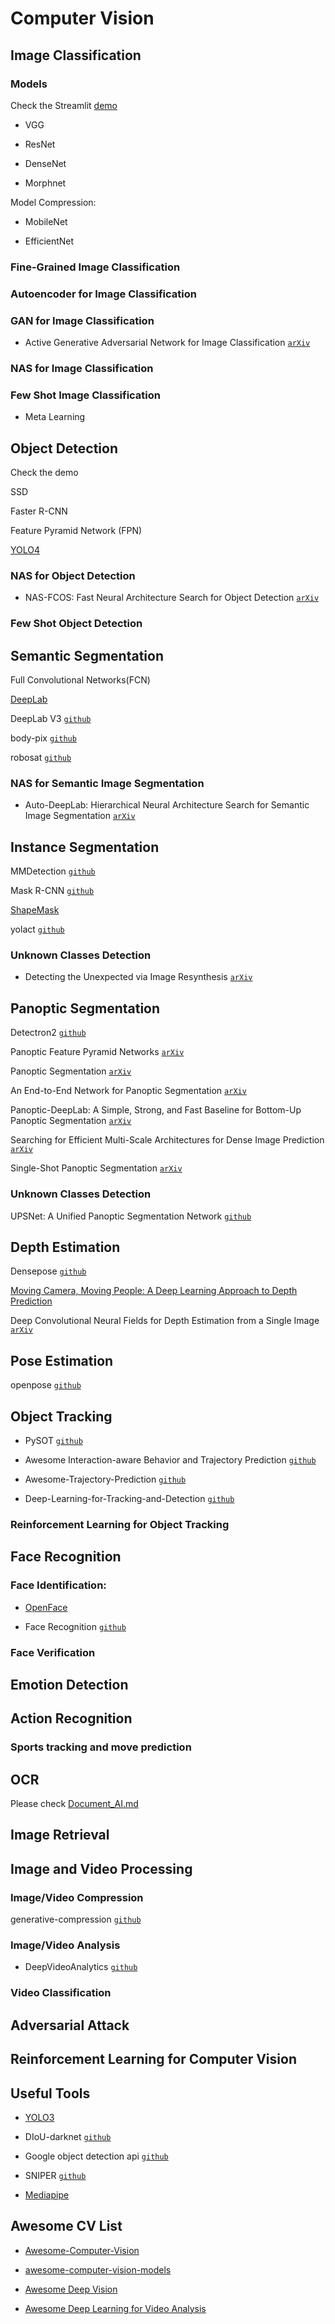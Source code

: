 # Computer Vision


## Image Classification

### Models

Check the Streamlit [demo]()

* VGG

* ResNet

* DenseNet

* Morphnet

Model Compression:

* MobileNet

* EfficientNet

### Fine-Grained Image Classification

### Autoencoder for Image Classification

### GAN for Image Classification

* Active Generative Adversarial Network for Image Classification [`arXiv`](https://arxiv.org/abs/1906.07133)

### NAS for Image Classification

### Few Shot Image Classification

* Meta Learning


## Object Detection

Check the demo

SSD

Faster R-CNN

Feature Pyramid Network (FPN)

[YOLO4]()



### NAS for Object Detection

* NAS-FCOS: Fast Neural Architecture Search for Object Detection [`arXiv`](https://arxiv.org/abs/1906.04423)

### Few Shot Object Detection


## Semantic Segmentation

Full Convolutional Networks(FCN)

[DeepLab](http://liangchiehchen.com/projects/DeepLab.html)

DeepLab V3 [`github`](https://github.com/tensorflow/models/tree/master/research/deeplab)

body-pix [`github`](https://github.com/tensorflow/tfjs-models/tree/master/body-pix)

robosat [`github`](https://github.com/mapbox/robosat)

### NAS for Semantic Image Segmentation

* Auto-DeepLab: Hierarchical Neural Architecture Search for Semantic Image Segmentation [`arXiv`](https://arxiv.org/abs/1901.02985)

## Instance Segmentation

MMDetection [`github`](https://github.com/open-mmlab/mmdetection)

Mask R-CNN [`github`](https://github.com/matterport/Mask_RCNN)

[ShapeMask](https://cloud.google.com/blog/products/ai-machine-learning/high-performance-large-scale-instance-segmentation-with-cloud-tpus) 

yolact [`github`](https://github.com/dbolya/yolact)

### Unknown Classes Detection

* Detecting the Unexpected via Image Resynthesis [`arXiv`](https://arxiv.org/abs/1904.07595)

## Panoptic Segmentation

Detectron2 [`github`](https://github.com/facebookresearch/detectron2)

Panoptic Feature Pyramid Networks [`arXiv`](https://arxiv.org/abs/1901.02446)

Panoptic Segmentation [`arXiv`](https://arxiv.org/abs/1801.00868)

An End-to-End Network for Panoptic Segmentation [`arXiv`](https://arxiv.org/abs/1903.05027)

Panoptic-DeepLab: A Simple, Strong, and Fast Baseline for Bottom-Up Panoptic Segmentation [`arXiv`](https://arxiv.org/abs/1911.10194)

Searching for Efficient Multi-Scale Architectures for Dense Image Prediction [`arXiv`](https://arxiv.org/abs/1809.04184)

Single-Shot Panoptic Segmentation [`arXiv`](https://arxiv.org/abs/1911.00764)

### Unknown Classes Detection

UPSNet: A Unified Panoptic Segmentation Network [`github`](https://arxiv.org/abs/1901.03784)


## Depth Estimation

Densepose [`github`](https://github.com/facebookresearch/DensePose)

[Moving Camera, Moving People: A Deep Learning Approach to Depth Prediction](https://ai.googleblog.com/2019/05/moving-camera-moving-people-deep.html)

Deep Convolutional Neural Fields for Depth Estimation from a Single Image [`arXiv`](https://arxiv.org/abs/1411.6387)

## Pose Estimation

openpose [`github`](https://github.com/CMU-Perceptual-Computing-Lab/openpose)

## Object Tracking

* PySOT [`github`](https://github.com/STVIR/pysot)

* Awesome Interaction-aware Behavior and Trajectory Prediction [`github`](https://github.com/jiachenli94/Awesome-Interaction-aware-Trajectory-Prediction)

* Awesome-Trajectory-Prediction [`github`](https://github.com/xuehaouwa/Awesome-Trajectory-Prediction)

* Deep-Learning-for-Tracking-and-Detection [`github`](https://github.com/abhineet123/Deep-Learning-for-Tracking-and-Detection)

### Reinforcement Learning for Object Tracking


## Face Recognition

### Face Identification:

* [OpenFace](https://cmusatyalab.github.io/openface/)

* Face Recognition [`github`](https://github.com/ageitgey/face_recognition)

### Face Verification


## Emotion Detection

## Action Recognition

### Sports tracking and move prediction

## OCR

Please check [Document_AI.md](applications/Document_AI.md)





## Image Retrieval



## Image and Video Processing

### Image/Video Compression

generative-compression [`github`](https://github.com/Justin-Tan/generative-compression)

### Image/Video Analysis

* DeepVideoAnalytics [`github`](https://github.com/AKSHAYUBHAT/DeepVideoAnalytics)

### Video Classification


## Adversarial Attack



## Reinforcement Learning for Computer Vision


## Useful Tools 

* [YOLO3](https://pjreddie.com/darknet/yolo/)

* DIoU-darknet [`github`](https://github.com/Zzh-tju/DIoU-darknet)

* Google object detection api [`github`](https://github.com/tensorflow/models/tree/master/research/object_detection)

* SNIPER [`github`](https://github.com/mahyarnajibi/SNIPER)

* [Mediapipe](https://mediapipe.dev/)

## Awesome CV List

* [Awesome-Computer-Vision](https://github.com/haofanwang/Awesome-Computer-Vision)

* [awesome-computer-vision-models](https://github.com/nerox8664/awesome-computer-vision-models)

* [Awesome Deep Vision](https://github.com/kjw0612/awesome-deep-vision)

* [Awesome Deep Learning for Video Analysis](https://github.com/HuaizhengZhang/Awsome-Deep-Learning-for-Video-Analysis)




